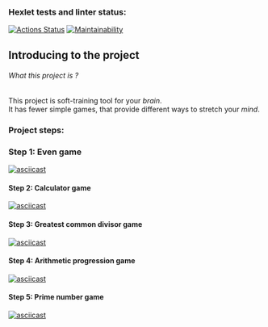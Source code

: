 ### Hexlet tests and linter status:
[![Actions Status](https://github.com/MirrexOne/java-project-61/actions/workflows/hexlet-check.yml/badge.svg)](https://github.com/MirrexOne/java-project-61/actions)
[![Maintainability](https://api.codeclimate.com/v1/badges/48b174ec91569a00fac3/maintainability)](https://codeclimate.com/github/MirrexOne/java-project-61/maintainability)

## **Introducing to the project**
###### *What this project is ?*
This project is soft-training tool for your *brain*.  
It has fewer simple games, that provide different ways to stretch your *mind*.

### Project steps:
### Step 1: Even game
[![asciicast](https://asciinema.org/a/7hApRf04PvCpueiSXNI2JmKPj.svg)](https://asciinema.org/a/7hApRf04PvCpueiSXNI2JmKPj)
#### Step 2: Calculator game
[![asciicast](https://asciinema.org/a/FTvII0676knnsVjRuiUMPG9fk.svg)](https://asciinema.org/a/FTvII0676knnsVjRuiUMPG9fk)
#### Step 3: Greatest common divisor game
[![asciicast](https://asciinema.org/a/ysdhmSzocgePMDRknEx1OcTyu.svg)](https://asciinema.org/a/ysdhmSzocgePMDRknEx1OcTyu)
#### Step 4: Arithmetic progression game 
[![asciicast](https://asciinema.org/a/0vjDdV0kdtZLqoV4HNn4IEA43.svg)](https://asciinema.org/a/0vjDdV0kdtZLqoV4HNn4IEA43)
#### Step 5: Prime number game 
[![asciicast](https://asciinema.org/a/HZMMEWssEGHNwFIuKd8MNkz7m.svg)](https://asciinema.org/a/HZMMEWssEGHNwFIuKd8MNkz7m)
